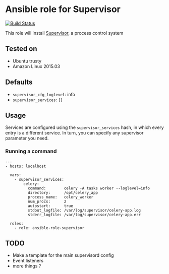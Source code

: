 # Ansible role for Supervisor

[![Build Status](https://travis-ci.org/torian/ansible-role-supervisor.svg)](https://travis-ci.org/torian/ansible-role-supervisor)

This role will install [Supervisor](https://supervisord.org/), a process 
control system


## Tested on

  * Ubuntu trusty
  * Amazon Linux 2015.03


## Defaults

  * `supervisor_cfg_loglevel`: info
  * `supervisor_services`: `{}`


## Usage

Services are configured using the `supervisor_services` hash,
in which every entry is a different service. In turn, you can
specify any supervisor parameter you need.


### Running a command

```
---
- hosts: localhost

  vars:
    - supervisor_services:
        celery:
          command:        celery -A tasks worker --loglevel=info
          directory:      /opt/celery_app
          process_name:   celery_worker
          num_procs:      2
          autostart:      true
          stdout_logfile: /var/log/supervisor/celery-app.log
          stderr_logfile: /var/log/supervisor/celery-app.err
        
  roles:
    - role: ansible-role-supervisor

```


## TODO

  * Make a template for the main supervisord config
  * Event listeners
  * more things ?


